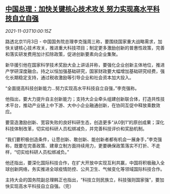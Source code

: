 <!--1635935462000-->
[中国总理：加快关键核心技术攻关 努力实现高水平科技自立自强](https://cn.reuters.com/article/likeqiang-innovation-china-1103-wedn-idCNKBS2HO11D)
------

<div><i>2021-11-03T10:00:15Z</i></div><p>路透北京11月3日 - 中国国务院总理李克强周三称，要围绕国家重大战略需求，加快关键核心技术攻关，推进重大科技项目；制定更多激励创新的普惠性政策，完善和落实研发费用加计扣除政策，促进创新要素向企业集聚。</p><p>新华援引他在国家科学技术奖励大会上讲话并称，要强化企业创新主体地位，推进产学研深度融合。持之以恒加强基础研究，国家财政要大幅增加基础研究经费，强化长期稳定支持，通过税收激励等引导企业和社会资本加大投入。</p><p>“全面提高科技创新能力...努力实现高水平科技自立自强，”李克强称。</p><p>他指出，要大力提升自主创新能力；支持大企业牵头组建创新联合体，打造共性技术平台，推动产业链上中下游、大中小企业融通创新，在协同互促中释放乘数效应。</p><p>要营造激励创新、宽容失败的良好科研生态，创造更多“从0到1”的原创成果；深化科技体制改革，切实给科研人员松绑减负，并完善科技评价和奖励机制。</p><p>“我们要积极创造条件，让愿创新、敢创新、能创新者都有机会一展身手，”李克强称，既要在完善政策、建章立制方面持续用力，更要确保政策落实不打折、不走样，“切实给科研人员松绑减负。”</p><p>他还指出，要深化国际科技合作，在扩大开放中实现互利共赢，中国将积极融入全球创新网络，务实推进全球疫情防控、公共卫生、气候变化等领域国际科技合作。</p><p>主持大会的国务院副总理韩正也指出，“科技立则民族立，科技强则国家强”，要加快实现高水平科技自立自强。（完）</p>
